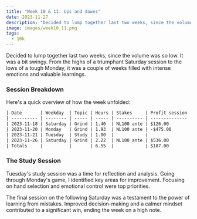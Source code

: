 ```yaml
---
title: "Week 10 & 11: Ups and downs"
date: 2023-11-27
description: "Decided to lump together last two weeks, since the volume was so low. It was a bit swingy. From the highs of a triumphant Saturday session to the lows of a tough Monday, it was a couple of weeks filled with intense emotions and valuable learnings."
image: images/week10_11.png
tags: 
  - 10k
---
```

Decided to lump together last two weeks, since the volume was so low. It was a bit swingy. From the highs of a triumphant Saturday session to the lows of a tough Monday, it was a couple of weeks filled with intense emotions and valuable learnings.

### Session Breakdown

Here's a quick overview of how the week unfolded:
```txt
| Date       | Weekday  | Topic | Hours | Stakes     | Profit session |
| ---------- | -------- | ----- | ----- | ---------- | -------------- |
| 2023-11-18 | Saturday | Grind | 1.40  | NL100 ante | $126.00        |
| 2023-11-20 | Monday   | Grind | 1.93  | NL100 ante | -$475.00       |
| 2023-11-21 | Tuesday  | Study | 1.00  |            |                |
| 2023-11-26 | Saturday | Grind | 2.22  | NL100 ante | $536.00        |
| Totals     |          |       | 6.55  |            | $187.00        |
```

### The Study Session

Tuesday's study session was a time for reflection and analysis. Going through Monday's game, I identified key areas for improvement. Focusing on hand selection and emotional control were top priorities.

The final session on the following Saturday was a testament to the power of learning from mistakes. Improved decision-making and a calmer mindset contributed to a significant win, ending the week on a high note.


